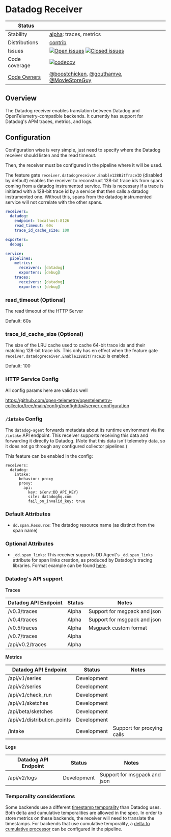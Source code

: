 # Datadog Receiver

<!-- status autogenerated section -->
| Status        |           |
| ------------- |-----------|
| Stability     | [alpha]: traces, metrics   |
| Distributions | [contrib] |
| Issues        | [![Open issues](https://img.shields.io/github/issues-search/open-telemetry/opentelemetry-collector-contrib?query=is%3Aissue%20is%3Aopen%20label%3Areceiver%2Fdatadog%20&label=open&color=orange&logo=opentelemetry)](https://github.com/open-telemetry/opentelemetry-collector-contrib/issues?q=is%3Aopen+is%3Aissue+label%3Areceiver%2Fdatadog) [![Closed issues](https://img.shields.io/github/issues-search/open-telemetry/opentelemetry-collector-contrib?query=is%3Aissue%20is%3Aclosed%20label%3Areceiver%2Fdatadog%20&label=closed&color=blue&logo=opentelemetry)](https://github.com/open-telemetry/opentelemetry-collector-contrib/issues?q=is%3Aclosed+is%3Aissue+label%3Areceiver%2Fdatadog) |
| Code coverage | [![codecov](https://codecov.io/github/open-telemetry/opentelemetry-collector-contrib/graph/main/badge.svg?component=receiver_datadog)](https://app.codecov.io/gh/open-telemetry/opentelemetry-collector-contrib/tree/main/?components%5B0%5D=receiver_datadog&displayType=list) |
| [Code Owners](https://github.com/open-telemetry/opentelemetry-collector-contrib/blob/main/CONTRIBUTING.md#becoming-a-code-owner)    | [@boostchicken](https://www.github.com/boostchicken), [@gouthamve](https://www.github.com/gouthamve), [@MovieStoreGuy](https://www.github.com/MovieStoreGuy) |

[alpha]: https://github.com/open-telemetry/opentelemetry-collector/blob/main/docs/component-stability.md#alpha
[contrib]: https://github.com/open-telemetry/opentelemetry-collector-releases/tree/main/distributions/otelcol-contrib
<!-- end autogenerated section -->

## Overview

The Datadog receiver enables translation between Datadog and OpenTelemetry-compatible backends.
It currently has support for Datadog's APM traces, metrics, and logs.

## Configuration

Configuration wise is very simple, just need to specify where the Datadog receiver should listen and the read timeout.

Then, the receiver must be configured in the pipeline where it will be used.

The feature gate `receiver.datadogreceiver.Enable128BitTraceID` (disabled by default) enables the receiver to 
reconstruct 128-bit trace ids from spans coming from a datadog instrumented service. This is necessary if a trace is 
initiated with a 128-bit trace id by a service that then calls a datadog instrumented one. Without this, spans from the
datadog instrumented service will not correlate with the other spans.

```yaml
receivers:
  datadog:
    endpoint: localhost:8126
    read_timeout: 60s
    trace_id_cache_size: 100

exporters:
  debug:

service:
  pipelines:
    metrics:
      receivers: [datadog]
      exporters: [debug]
    traces:
      receivers: [datadog]
      exporters: [debug]
```

### read_timeout (Optional)
The read timeout of the HTTP Server

Default: 60s

### trace_id_cache_size (Optional)

The size of the LRU cache used to cache 64-bit trace ids and their matching 128-bit trace ids. This only has en effect
when the feature gate `receiver.datadogreceiver.Enable128BitTraceID` is enabled.

Default: 100

### HTTP Service Config

All config params here are valid as well

https://github.com/open-telemetry/opentelemetry-collector/tree/main/config/confighttp#server-configuration

### `/intake` Config

The `datadog-agent` forwards metadata about its runtime environment via the `/intake` API endpoint.
This receiver supports receiving this data and forwarding it directly to Datadog.
(Note that this data isn't telemetry data, so it does not go through any configured collector pipelines.)

This feature can be enabled in the config:

```
receivers:
  datadog:
    intake:
      behavior: proxy
      proxy:
        api:
          key: ${env:DD_API_KEY}
          site: datadoghq.com
          fail_on_invalid_key: true
```

### Default Attributes

- `dd.span.Resource`: The datadog resource name (as distinct from the span name)

### Optional Attributes

- `_dd.span_links`: This receiver supports DD Agent's `_dd.span_links` attribute for span links creation, as produced by Datadog's tracing libraries. 
Format example can be found [here](./internal/translator/traces_translator_test.go).

### Datadog's API support

**Traces**

| Datadog API Endpoint | Status  | Notes                        |
|----------------------|---------|------------------------------|
| /v0.3/traces         | Alpha   | Support for msgpack and json |
| /v0.4/traces         | Alpha   | Support for msgpack and json |
| /v0.5/traces         | Alpha   | Msgpack custom format        |
| /v0.7/traces         | Alpha   |                              |
| /api/v0.2/traces     | Alpha   |                              |

**Metrics**

| Datadog API Endpoint        | Status      | Notes                      |
|-----------------------------|-------------|----------------------------|
| /api/v1/series              | Development |                            |
| /api/v2/series              | Development |                            |
| /api/v1/check_run           | Development |                            |
| /api/v1/sketches            | Development |                            |
| /api/beta/sketches          | Development |                            |
| /api/v1/distribution_points | Development |                            |
| /intake                     | Development | Support for proxying calls |

**Logs**

| Datadog API Endpoint | Status      | Notes                        |
|----------------------|-------------|------------------------------|
| /api/v2/logs         | Development | Support for msgpack and json |

### Temporality considerations

Some backends use a different [timestamp temporality](https://opentelemetry.io/docs/specs/otel/metrics/data-model/#temporality) than Datadog uses. Both delta and cumulative temporalities are allowed in the spec.
In order to store metrics on these backends, the receiver will need to translate the timestamps.
For backends that use cumulative temporality, a [delta to cumulative processor](../../processor/deltatocumulativeprocessor/README.md) can be configured in the pipeline.
